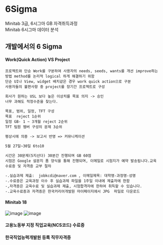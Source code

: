 # 6Sigma
Minitab 3급, 6시그마 GB 자격취득과정      
Minitab 6시그마 데이터 분석         

## 개발에서의 6 Sigma
#### Work(Quick Action) VS Project 
```
프로젝트와 단순 Work를 구분하여 사용자의 needs, seeds, wants를 개선 improve하는 방법 method를 논리적 logical 하게 해결하기 위함
단순 UI나 View, widget 배치같은 경우 work quick action으로 구분
사용자들의 불편사항 중 project를 장기간 프로젝트로 구성

회사가 원하는 USL 보다 높은 이상치를 목표 의지 -> 승인
너무 과해도 적정수준을 찾는다.

목표, 범위, 일정, TFT 구성
목표  reject 1순위
일정 GB- 1 ~ 3개월 reject 2순위
TFT 팀원 멤버 구성의 문제 3순위

평상시에 의중 -> 보고서 반영 => 커뮤니케이션
```
```
5월 27일~30일 6to10

시간은 30문제(5지선다) 30분간 진행되며 GB 60점
시험은 Google 설문지 폼 양식을 통해 진행되며, 이메일로 시험지가 예약 발송됩니다.교육 수료증 및 자격증 교부 절차

-.실습과제 제출:  jobkcdi@naver.com , 이메일제목: 대학명-과정명-성명
-.수료증은 교육과정 이수 후 실습과제 파일을 1주일 이내에 제출자에 한함
-,자격증은 교육수료 및 실습과제 제출, 시험합격자에 한하여 취득할 수 있습니다. 
-.교육수료증과 자격증은 한국커리어개발원 마이페이지에서 JPG  파일로 다운로드
```
#### Minitab 18
![image](https://github.com/chihyeonwon/6Sigma/assets/58906858/c49cb25a-c552-4999-aac5-2505d7cb5ad9)
![image](https://github.com/chihyeonwon/6Sigma/assets/58906858/dc4f2f4a-1de8-4bd4-b481-c5e6c0a65585)


#### 고용노동부 지정 직업교육(NCS코드) 수료증 
#### 한국직업능력개발원 등록 직무자격증
